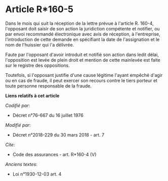 # Article R*160-5

Dans le mois qui suit la réception de la lettre prévue à l'article R. 160-4, l'opposant doit saisir de son action la
juridiction compétente et notifier, ou par envoi recommandé électronique avec avis de réception, à l'entreprise,
l'introduction de cette demande en spécifiant la date de l'assignation et le nom de l'huissier qui l'a délivrée.

Faute par l'opposant d'avoir introduit et notifié son action dans ledit délai, l'opposition est levée de plein droit et
mention de cette mainlevée est faite sur le registre des oppositions.

Toutefois, si l'opposant justifie d'une cause légitime l'ayant empêché d'agir ou en cas de fraude, il peut exercer son
recours contre le tiers porteur et toute personne responsable de la fraude.

**Liens relatifs à cet article**

_Codifié par_:

  - Décret n°76-667 du 16 juillet 1976

_Modifié par_:

  - Décret n°2018-229 du 30 mars 2018 - art. 7

_Cite_:

  - Code des assurances - art. R*160-4 (V)

_Anciens textes_:

  - Loi n°1930-12-03 art. 4
